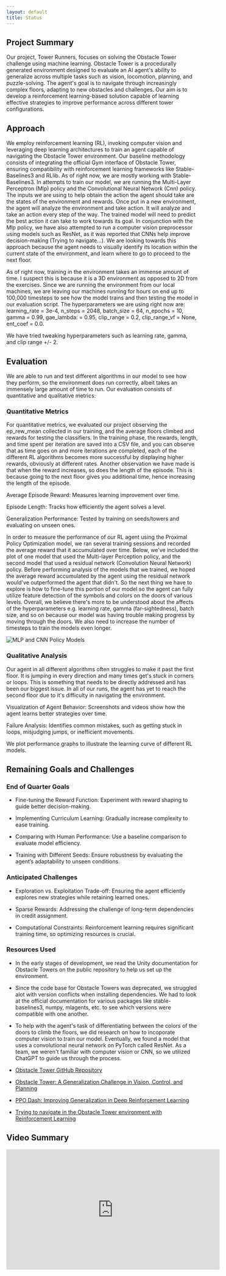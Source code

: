 ```yaml
---
layout: default
title: Status
---
```


## Project Summary
Our project, Tower Runners, focuses on solving the Obstacle Tower challenge using machine learning. Obstacle Tower is a procedurally generated environment designed to evaluate an AI agent's ability to generalize across multiple tasks such as vision, locomotion, planning, and puzzle-solving. The agent's goal is to navigate through increasingly complex floors, adapting to new obstacles and challenges. Our aim is to develop a reinforcement learning-based solution capable of learning effective strategies to improve performance across different tower configurations.

## Approach
We employ reinforcement learning (RL), invoking computer vision and leveraging deep learning architectures to train an agent capable of navigating the Obstacle Tower environment. Our baseline methodology consists of integrating the official Gym interface of Obstacle Tower, ensuring compatibility with reinforcement learning frameworks like Stable-Baselines3 and RLlib. As of right now, we are mostly working with Stable-Baselines3. In attempts to train our model, we are running the Multi-Layer Perceptron (Mlp) policy and the Convolutional Neural Network (Cnn) policy. The inputs we are using to help obtain the action the agent should take are the states of the environment and rewards. Once put in a new environment, the agent will analyze the environment and take action. It will analyze and take an action every step of the way. The trained model will need to predict the best action it can take to work towards its goal. In conjunction with the Mlp policy, we have also attempted to run a computer vision preprocessor using models such as ResNet, as it was reported that CNNs help improve decision-making (Trying to navigate...). We are looking towards this approach because the agent needs to visually identify its location within the current state of the environment, and learn where to go to proceed to the next floor.

As of right now, training in the environment takes an immense amount of time. I suspect this is because it is a 3D environment as opposed to 2D from the exercises. Since we are running the environment from our local machines, we are leaving our machines running for hours on end up to 100,000 timesteps to see how the model trains and then testing the model in our evaluation script. The hyperparameters we are using right now are:
        learning_rate = 3e-4,
        n_steps = 2048,
        batch_size = 64,
        n_epochs = 10,
        gamma = 0.99,
        gae_lambda: = 0.95,
        clip_range = 0.2,
        clip_range_vf = None,
        ent_coef = 0.0.

We have tried tweaking hyperparameters such as learning rate, gamma, and clip range +/- 2.

## Evaluation
We are able to run and test different algorithms in our model to see how they perform, so the environment does run correctly, albeit takes an immensely large amount of time to run. Our evaluation consists of quantitative and qualitative metrics:
### Quantitative Metrics
For quantitative metrics, we evaluated our project observing the ep_rew_mean collected in our training, and the average floors climbed and rewards for testing the classifiers. In the training phase, the rewards, length, and time spent per iteration are saved into a CSV file, and you can observe that as time goes on and more iterations are completed, each of the different RL algorithms becomes more successful by displaying higher rewards, obviously at different rates. Another observation we have made is that when the reward increases, so does the length of the episode. This is because going to the next floor gives you additional time, hence increasing the length of the episode.

Average Episode Reward: Measures learning improvement over time.

Episode Length: Tracks how efficiently the agent solves a level.

Generalization Performance: Tested by training on seeds/towers and evaluating on unseen ones.

In order to measure the performance of our RL agent using the Proximal Policy Optimization model, we ran several training sessions and recorded the average reward that it accumulated over time. Below, we've included the plot of one model that used the Multi-layer Perception policy, and the second model that used a residual network (Convolution Neural Network) policy. Before performing analysis of the models that we trained, we hoped the average reward accumulated by the agent using the residual network would've outperformed the agent that didn't. So the next thing we have to explore is how to fine-tune this portion of our model so the agent can fully utilize feature detection of the symbols and colors on the doors of various levels. Overall, we believe there's more to be understood about the affects of the hyperparameters e.g. learning rate, gamma (far-sightedness), batch size, and so on because our model was having trouble making progress by moving through the doors. We also need to increase the number of timesteps to train the models even longer.

![MLP and CNN Policy Models](https://github.com/user-attachments/assets/a51570ce-e213-4a55-89cd-79edc50da0e9)

### Qualitative Analysis
Our agent in all different algorithms often struggles to make it past the first floor. It is jumping in every direction and many times get's stuck in corners or loops. This is something that needs to be directly addressed and has been our biggest issue. In all of our runs, the agent has yet to reach the second floor due to it's difficulty in navigating the environment.

Visualization of Agent Behavior: Screenshots and videos show how the agent learns better strategies over time.

Failure Analysis: Identifies common mistakes, such as getting stuck in loops, misjudging jumps, or inefficient movements.

We plot performance graphs to illustrate the learning curve of different RL models.

## Remaining Goals and Challenges
### End of Quarter Goals
- Fine-tuning the Reward Function: Experiment with reward shaping to guide better decision-making.

- Implementing Curriculum Learning: Gradually increase complexity to ease training.

- Comparing with Human Performance: Use a baseline comparison to evaluate model efficiency.

- Training with Different Seeds: Ensure robustness by evaluating the agent’s adaptability to unseen conditions.

### Anticipated Challenges

- Exploration vs. Exploitation Trade-off: Ensuring the agent efficiently explores new strategies while retaining learned ones.

- Sparse Rewards: Addressing the challenge of long-term dependencies in credit assignment.

- Computational Constraints: Reinforcement learning requires significant training time, so optimizing resources is crucial.

### Resources Used
- In the early stages of development, we read the Unity documentation for Obstacle Towers on the public repository to help us set up the environment.
  
- Since the code base for Obstacle Towers was deprecated, we struggled alot with version conflicts when installing dependencies. We had to look at the official documentation for various packages like stable-baselines3, numpy, mlagents, etc. to see which versions were compatible with one another. 
  
- To help with the agent's task of differentiating between the colors of the doors to climb the floors, we did research on how to incoporate computer vision to train our model. Eventually, we found a model that uses a convolutional neural network on PyTorch called ResNet. As a team, we weren't familiar with computer vision or CNN, so we utilized ChatGPT to guide us through the process.
  
- [Obstacle Tower GitHub Repository](https://github.com/Unity-Technologies/obstacle-tower-env)
- [Obstacle Tower: A Generalization Challenge in Vision, Control, and Planning](https://arxiv.org/abs/1902.01378)
- [PPO Dash: Improving Generalization in Deep Reinforcement Learning](https://arxiv.org/abs/1907.06704)
- [Trying to navigate in the Obstacle Tower environment with Reinforcement Learning](https://smartcat.io/tech-blog/data-science/trying-to-navigate-in-the-obstacle-tower-environment-with-reinforcement-learning/)
  
## Video Summary

<iframe width="560" height="315" src="https://www.youtube.com/embed/icrvvXN5Vi0?si=kRrAqUXKMrOgvkbi" title="YouTube video player" frameborder="0" allow="accelerometer; autoplay; clipboard-write; encrypted-media; gyroscope; picture-in-picture; web-share" referrerpolicy="strict-origin-when-cross-origin" allowfullscreen></iframe>
